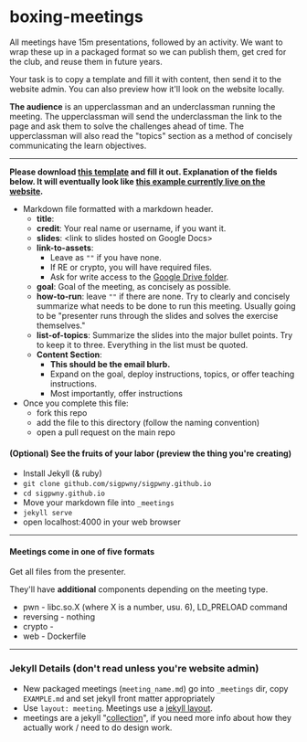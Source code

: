 # boxing-meetings
All meetings have 15m presentations, followed by an activity. We want to
wrap these up in a packaged format so we can publish them, get cred for the
club, and reuse them in future years.

Your task is to copy a template and fill it with content, then send it to
the website admin. You can also preview how it'll look on the website
locally.

**The audience** is an upperclassman and an underclassman running the meeting.
The upperclassman will send the underclassman the link to the page and ask them
to solve the challenges ahead of time. The upperclassman will also read the "topics"
section as a method of concisely communicating the learn objectives.

---

**Please download [this
template](https://raw.githubusercontent.com/sigpwny/sigpwny.github.io/master/_meetings/EXAMPLE.md)
and fill it out. Explanation of the fields below. It will eventually look
like [this example currently live on the
website](https://sigpwny.github.io/meetings/intro-mtg).** 

* Markdown file formatted with a markdown header.
	* **title**: 
	* **credit**: Your real name or username, if you want it.
	* **slides**: \<link to slides hosted on Google Docs\>
	* **link-to-assets**:
		* Leave as `""` if you have none.
		* If RE or crypto, you will have required files.
		* Ask for write access to the [Google Drive folder](https://drive.google.com/open?id=1bmZcGS-6P57eWEtMSkABAWc7rt2E0t1J).
	* **goal**: Goal of the meeting, as concisely as possible.
	* **how-to-run**: leave `""` if there are none. Try to clearly and concisely summarize what needs to be done to run this meeting. Usually going to be "presenter runs through the slides and solves the exercise themselves."
	* **list-of-topics**: Summarize the slides into the major bullet points.
	Try to keep it to three. Everything in the list must be quoted.
	* **Content Section**:
		* **This should be the email blurb.**
		* Expand on the goal, deploy instructions, topics, or offer
		teaching instructions.
		* Most importantly, offer instructions 
* Once you complete this file:
  * fork this repo
  * add the file to this directory (follow the naming convention)
  * open a pull request on the main repo

#### (Optional) See the fruits of your labor (preview the thing you're creating)
* Install Jekyll (& ruby)
* `git clone github.com/sigpwny/sigpwny.github.io`
* `cd sigpwny.github.io`
* Move your markdown file into `_meetings`
* `jekyll serve`
* open localhost:4000 in your web browser

---

#### Meetings come in one of five formats
Get all files from the presenter.

They'll have **additional** components depending on the meeting type.
 * pwn - libc.so.X (where X is a number, usu. 6), LD_PRELOAD command
 * reversing - nothing
 * crypto - 
 * web - Dockerfile

---

### Jekyll Details (don't read unless you're website admin)

* New packaged meetings (`meeting_name.md`) go into `_meetings` dir, copy
`EXAMPLE.md` and set jekyll front matter appropriately
* Use `layout: meeting`. Meetings use a [jekyll layout](https://jekyllrb.com/docs/layouts/).
* meetings are a jekyll
"[collection](https://jekyllrb.com/docs/collections/)", if you need more
info about how they actually work / need to do design work.
